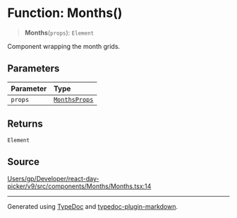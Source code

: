 # Function: Months()

> **Months**(`props`): `Element`

Component wrapping the month grids.

## Parameters

| Parameter | Type |
| :------ | :------ |
| `props` | [`MonthsProps`](/api/type-aliases/MonthsProps.md) |

## Returns

`Element`

## Source

[Users/gp/Developer/react-day-picker/v9/src/components/Months/Months.tsx:14](https://github.com/gpbl/react-day-picker/blob/005599683/src/components/Months/Months.tsx#L14)

***

Generated using [TypeDoc](https://typedoc.org) and [typedoc-plugin-markdown](https://typedoc-plugin-markdown.org).
